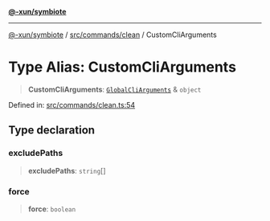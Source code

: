 [**@-xun/symbiote**](../../../../README.md)

***

[@-xun/symbiote](../../../../README.md) / [src/commands/clean](../README.md) / CustomCliArguments

# Type Alias: CustomCliArguments

> **CustomCliArguments**: [`GlobalCliArguments`](../../../configure/type-aliases/GlobalCliArguments.md) & `object`

Defined in: [src/commands/clean.ts:54](https://github.com/Xunnamius/symbiote/blob/510118102ef530d135a286522a7a776ec12a8a72/src/commands/clean.ts#L54)

## Type declaration

### excludePaths

> **excludePaths**: `string`[]

### force

> **force**: `boolean`

